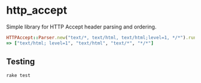 http_accept
===========

Simple library for HTTP Accept header parsing and ordering.

``` ruby
HTTPAccept::Parser.new("text/*, text/html, text/html;level=1, */*").run.map(&:to_s)
=> ["text/html; level=1", "text/html", "text/*", "*/*"]
```

Testing
-------

    rake test
